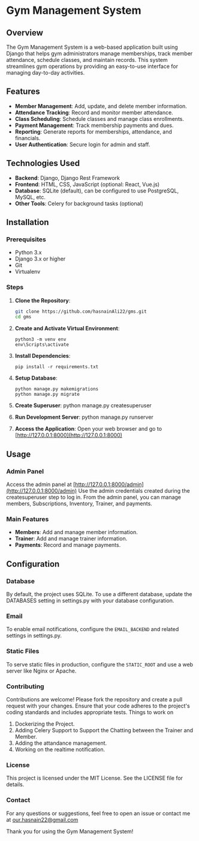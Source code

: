 # Gym Management System

## Overview
The Gym Management System is a web-based application built using Django that helps gym administrators manage memberships, track member attendance, schedule classes, and maintain records. This system streamlines gym operations by providing an easy-to-use interface for managing day-to-day activities.

## Features
- **Member Management**: Add, update, and delete member information.
- **Attendance Tracking**: Record and monitor member attendance.
- **Class Scheduling**: Schedule classes and manage class enrollments.
- **Payment Management**: Track membership payments and dues.
- **Reporting**: Generate reports for memberships, attendance, and financials.
- **User Authentication**: Secure login for admin and staff.

## Technologies Used
- **Backend**: Django, Django Rest Framework
- **Frontend**: HTML, CSS, JavaScript (optional: React, Vue.js)
- **Database**: SQLite (default), can be configured to use PostgreSQL, MySQL, etc.
- **Other Tools**: Celery for background tasks (optional)

## Installation

### Prerequisites
- Python 3.x
- Django 3.x or higher
- Git
- Virtualenv

### Steps
1. **Clone the Repository**:
   ```bash
   git clone https://github.com/hasnainAli22/gms.git
   cd gms
   ```

2. **Create and Activate Virtual Environment**:
    ```
    python3 -m venv env
    env\Scripts\activate
    ```

3. **Install Dependencies**:
    ```
    pip install -r requirements.txt
    ```

5. **Setup Database**:
    ```
    python manage.py makemigrations
    python manage.py migrate
    ```

6. **Create Superuser**:
  python manage.py createsuperuser

7. **Run Development Server**:
  python manage.py runserver

8. **Access the Application**:
Open your web browser and go to [http://127.0.0.1:8000](http://127.0.0.1:8000)


## Usage
### Admin Panel
Access the admin panel at [http://127.0.0.1:8000/admin](http://127.0.0.1:8000/admin)
Use the admin credentials created during the createsuperuser step to log in.
From the admin panel, you can manage members, Subscriptions, Inventory, Trainer, and payments.
### Main Features
- **Members**: Add and manage member information.
- **Trainer**: Add and manage trainer information.
-  **Payments**: Record and manage payments.
## Configuration
### Database
By default, the project uses SQLite. To use a different database, update the DATABASES setting in settings.py with your database configuration.

### Email
To enable email notifications, configure the `EMAIL_BACKEND` and related settings in settings.py.

### Static Files
To serve static files in production, configure the `STATIC_ROOT` and use a web server like Nginx or Apache.

### Contributing
Contributions are welcome! Please fork the repository and create a pull request with your changes. Ensure that your code adheres to the project's coding standards and includes appropriate tests.
Things to work on
1. Dockerizing the Project.
2. Adding Celery Support to Support the Chatting between the Trainer and Member.
3. Adding the attandance management.
4. Working on the realtime notification.

### License
This project is licensed under the MIT License. See the LICENSE file for details.

### Contact
For any questions or suggestions, feel free to open an issue or contact me at [our.hasnain22@gmail.com](mailto:our.hasnain22@gmail.com)

Thank you for using the Gym Management System!
